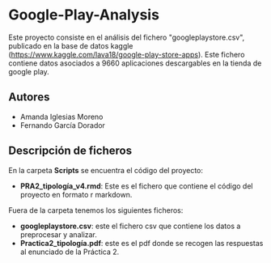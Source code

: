 # Google-Play-Analysis
Este proyecto consiste en el análisis del fichero "googleplaystore.csv", publicado en la base de datos kaggle (https://www.kaggle.com/lava18/google-play-store-apps). Este fichero contiene datos asociados a 9660 aplicaciones descargables en la tienda de google play.

## Autores
- Amanda Iglesias Moreno
- Fernando García Dorador

## Descripción de ficheros
En la carpeta **Scripts** se encuentra el código del proyecto:
- **PRA2_tipología_v4.rmd**: Este es el fichero que contiene el código del proyecto en formato r markdown.

Fuera de la carpeta tenemos los siguientes ficheros:
- **googleplaystore.csv**: este el fichero csv que contiene los datos a preprocesar y analizar.
- **Practica2_tipología.pdf**: este es el pdf donde se recogen las respuestas al enunciado de la Práctica 2.
